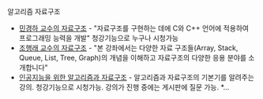알고리즘 자료구조 
* [민경하 교수의 자료구조](http://www.kmooc.kr/courses/course-v1:SMUk+SMU2018_01+2020_2_T1/about) - "자료구조를 구현하는 데에 C와 C++ 언어에 적용하여 프로그래밍 능력을 개발" 청강기능으로 누구나 시청가능
* [조행래 교수의 자료구조](http://www.kmooc.kr/courses/course-v1:YeungnamUnivK+YU216002+2018_01/about) - "본 강좌에서는 다양한 자료 구조들(Array, Stack, Queue, List, Tree, Graph)의 개념을 이해하고 자료구조의 다양한 응용 분야를 소개합니다"
* [인공지능을 위한 알고리즘과 자료구조](http://www.kmooc.kr/courses/course-v1:SKKUk+SKKU_46+2020_T1/about) - 알고리즘과 자료구조의 기본기를 알려주는 강의. 청강기능으로 시청가능. 강의가 진행 중에는 게시판에 질문 가능.
*...
